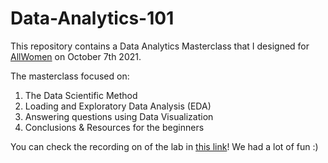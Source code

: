 # Data-Analytics-101

This repository contains a Data Analytics Masterclass that I designed for [AllWomen](https://www.allwomen.tech) on October 7th 2021.

The masterclass focused on:

1. The Data Scientific Method
2. Loading and Exploratory Data Analysis (EDA)
3. Answering questions using Data Visualization
4. Conclusions & Resources for the beginners

You can check the recording on of the lab in [this link](https://www.youtube.com/watch?v=nlHrcvEo2Vo&t=302s&ab_channel=allWomen)! We had a lot of fun :)
